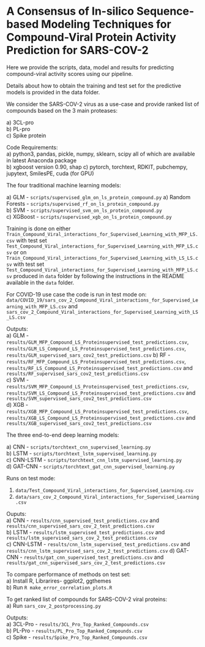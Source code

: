 # A Consensus of In-silico Sequence-based Modeling Techniques for Compound-Viral Protein Activity Prediction for SARS-COV-2  

Here we provide the scripts, data, model and results for predicting compound-viral activity scores using our pipeline.

Details about how to obtain the training and test set for the predictive models is provided in the data folder.

We consider the SARS-COV-2 virus as a use-case and provide ranked list of compounds based on the 3 main proteases:

a) 3CL-pro  
b) PL-pro  
c) Spike protein  


Code Requirements:  
a) python3, pandas, pickle, numpy, sklearn, scipy all of which are available in latest Anaconda package  
b) xgboost version 0.90, shap 
c) pytorch, torchtext, RDKIT, pubchempy, jupytext, SmilesPE, cuda (for GPU)  


The four traditional machine learning models:

a) GLM - `scripts/supervised_glm_on_ls_protein_compound.py`
a) Random Forests - `scripts/supervised_rf_on_ls_protein_compound.py`  
b) SVM - `scripts/supervised_svm_on_ls_protein_compound.py`  
c) XGBoost - `scripts/supervised_xgb_on_ls_protein_compound.py`

Training is done on either `Train_Compound_Viral_interactions_for_Supervised_Learning_with_MFP_LS.csv` with test set `Test_Compound_Viral_interactions_for_Supervised_Learning_with_MFP_LS.csv` or on `Train_Compound_Viral_interactions_for_Supervised_Learning_with_LS_LS.csv` with test set `Test_Compound_Viral_interactions_for_Supervised_Learning_with_MFP_LS.csv` produced in `data` folder by following the instructions in the README available in the `data` folder.

For COVID-19 use case the code is run in test mode on: `data/COVID_19/sars_cov_2_Compound_Viral_interactions_for_Supervised_Learning_with_MFP_LS.csv` and `sars_cov_2_Compound_Viral_interactions_for_Supervised_Learning_with_LS_LS.csv`

Outputs:  
a) GLM - `results/GLM_MFP_Compound_LS_Proteinsupervised_test_predictions.csv`, `results/GLM_LS_Compound_LS_Proteinsupervised_test_predictions.csv`, `results/GLM_supervised_sars_cov2_test_predictions.csv`
b) RF - `results/RF_MFP_Compound_LS_Proteinsupervised_test_predictions.csv`, `results/RF_LS_Compound_LS_Proteinsupervised_test_predictions.csv` and `results/RF_supervised_sars_cov2_test_predictions.csv`  
c) SVM - `results/SVM_MFP_Compound_LS_Proteinsupervised_test_predictions.csv`, `results/SVM_LS_Compound_LS_Proteinsupervised_test_predictions.csv` and `results/SVM_supervised_sars_cov2_test_predictions.csv`  
d) XGB - `results/XGB_MFP_Compound_LS_Proteinsupervised_test_predictions.csv`, `results/XGB_LS_Compound_LS_Proteinsupervised_test_predictions.csv` and `results/XGB_supervised_sars_cov2_test_predictions.csv`   


The three end-to-end deep learning models:  

a) CNN - `scripts/torchtext_cnn_supervised_learning.py`  
b) LSTM - `scripts/torchtext_lstm_supervised_learning.py`  
c) CNN-LSTM - `scripts/torchtext_cnn_lstm_supervised_learning.py`  
d) GAT-CNN  - `scripts/torchtext_gat_cnn_supervised_learning.py`

Runs on test mode:  
1. `data/Test_Compound_Viral_interactions_for_Supervised_Learning.csv`  
2. `data/sars_cov_2_Compound_Viral_interactions_for_Supervised_Learning.csv`

Ouputs:  
a) CNN - `results/cnn_supervised_test_predictions.csv` and `results/cnn_supervised_sars_cov_2_test_predictions.csv`  
b) LSTM - `results/lstm_supervised_test_predictions.csv` and `results/lstm_supervised_sars_cov_2_test_predictions.csv`  
c) CNN-LSTM - `results/cnn_lstm_supervised_test_predictions.csv` and `results/cnn_lstm_supervised_sars_cov_2_test_predictions.csv`
d) GAT-CNN - `results/gat_cnn_supervised_test_predictions.csv` and `results/gat_cnn_supervised_sars_cov_2_test_predictions.csv`


To compare performance of methods on test set:  
a) Install R, Librarires- ggplot2, ggthemes  
b) Run `R make_error_correlation_plots.R`  


To get ranked list of compounds for SARS-COV-2 viral proteins:   
a) Run `sars_cov_2_postprocessing.py`

Outputs:  
a) 3CL-Pro - `results/3CL_Pro_Top_Ranked_Compounds.csv`  
b) PL-Pro - `results/PL_Pro_Top_Ranked_Compounds.csv`  
c) Spike  - `results/Spike_Pro_Top_Ranked_Compounds.csv`  
